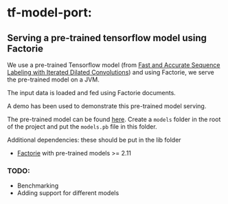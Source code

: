 # tf-model-port: 
## Serving a pre-trained tensorflow model using Factorie

We use a pre-trained Tensorflow model (from [Fast and Accurate Sequence Labeling with Iterated Dilated Convolutions](https://arxiv.org/pdf/1702.02098.pdf)) and using Factorie, we serve the pre-trained model on a JVM. 

The input data is loaded and fed using Factorie documents.

A demo has been used to demonstrate this pre-trained model serving.

The pre-trained model can be found [here](https://drive.google.com/file/d/0BwSW2f4WefKyRW4taDA4b1k3TlE/view?usp=sharing). Create a `models` folder in the root of the project and put the `models.pb` file in this folder.

Additional dependencies: these should be put in the lib folder 
  - [Factorie](https://github.com/factorie/factorie) with pre-trained models >= 2.11
  
### TODO:
  - Benchmarking
  - Adding support for different models
